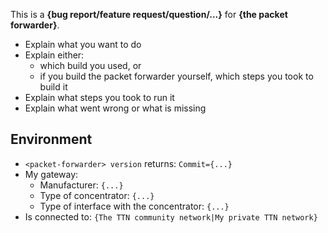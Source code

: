 This is a **{bug report/feature request/question/...}** for **{the packet forwarder}**.

- Explain what you want to do
- Explain either:
  * which build you used, or
  * if you build the packet forwarder yourself, which steps you took to build it
- Explain what steps you took to run it
- Explain what went wrong or what is missing

## Environment

- `<packet-forwarder> version` returns: `Commit={...}`
- My gateway:
  - Manufacturer: `{...}`
  - Type of concentrator: `{...}`
  - Type of interface with the concentrator: `{...}`
- Is connected to: `{The TTN community network|My private TTN network}`
